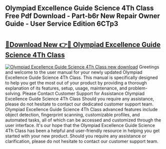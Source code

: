 ## Olympiad Excellence Guide Science 4Th Class Free Pdf Download - Part-b6r New Repair Owner Guide - User Service Edition 6CTp3

# <h2><a href="http://bc51792.oget.top/?id=Olympiad+Excellence+Guide+Science+4Th+Class">🔗Download New 👉🔴 Olympiad Excellence Guide Science 4Th Class</a></h2>

[![Olympiad Excellence Guide Science 4Th Class new download](https://i.imgur.com/5g1atiW.png)](http://bc51792.oget.top/?id=Olympiad+Excellence+Guide+Science+4Th+Class)
Greetings and welcome to the user manual for your newly updated Olympiad Excellence Guide Science 4Th Class. This manual is specifically designed to help you get the most out of your product by providing a thorough explanation of its features, setup, usage, maintenance, and problem-solving. Please Contact Customer Support for Assistance Olympiad Excellence Guide Science 4Th Class Should you require any assistance, please do not hesitate to contact our dedicated customer support team. Olympiad Excellence Guide Science 4Th Class advanced features include object detection, fingerprint scanning, customizable profiles, and automated tasks, all of which can be accessed and customized through the user interface. It's our hope that the Olympiad Excellence Guide Science 4Th Class has been a helpful and user-friendly resource in helping you get started with your new product. Should you require any assistance or clarification, please do not hesitate to contact our customer support team.
